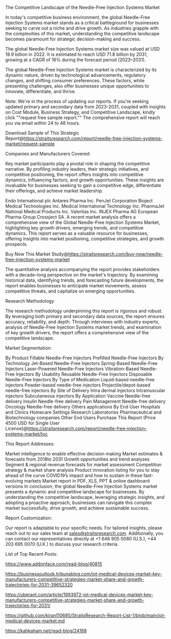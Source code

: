 The Competitive Landscape of the Needle-Free Injection Systems Market

In today's competitive business environment, the global Needle-Free Injection Systems market stands as a critical battleground for businesses seeking to carve out a niche and drive growth. As industries grapple with the complexities of this market, understanding the competitive landscape becomes paramount for strategic decision-making and success.

The global Needle-Free Injection Systems market size was valued at USD 18.9 billion in 2022. It is estimated to reach USD 71.8 billion by 2031, growing at a CAGR of 16% during the forecast period (2023–2031).

The global Needle-Free Injection Systems market is characterized by its dynamic nature, driven by technological advancements, regulatory changes, and shifting consumer preferences. These factors, while presenting challenges, also offer businesses unique opportunities to innovate, differentiate, and thrive.

Note: We're in the process of updating our reports. If you're seeking updated primary and secondary data from 2023-2031, coupled with insights on Cost Module, Business Strategy, and Competitive Landscape, kindly click ""request free sample report."" The comprehensive report will reach you via email within 24 to 48 hours.

Download Sample of This Strategic Report@https://straitsresearch.com/report/needle-free-injection-systems-market/request-sample

Companies and Manufacturers Covered:

Key market participants play a pivotal role in shaping the competitive narrative. By profiling industry leaders, their strategic initiatives, and competitive positioning, the report offers insights into competitive dynamics, influencing factors, and growth opportunities. These insights are invaluable for businesses seeking to gain a competitive edge, differentiate their offerings, and achieve market leadership.

Endo International plc
Antares Pharma Inc.
PenJet Corporation
Bioject Medical Technologies Inc.
Medical International Technology Inc.
PharmaJet
National Medical Products Inc.
Valeritas Inc.
INJEX Pharma AG
European Pharma Group
Crossject SA.
A recent market analysis offers a comprehensive view of the Global Needle-Free Injection Systems Market, highlighting key growth drivers, emerging trends, and competitive dynamics. This report serves as a valuable resource for businesses, offering insights into market positioning, competitive strategies, and growth prospects.

Buy Now This Market Study@https://straitsresearch.com/buy-now/needle-free-injection-systems-market

The quantitative analysis accompanying the report provides stakeholders with a decade-long perspective on the market's trajectory. By examining historical data, identifying trends, and forecasting future developments, the report enables businesses to anticipate market movements, assess competitive threats, and capitalize on emerging opportunities.

Research Methodology

The research methodology underpinning this report is rigorous and robust. By leveraging both primary and secondary data sources, the report ensures accuracy, reliability, and depth. Through interviews with industry experts, analysis of Needle-Free Injection Systems market trends, and examination of key growth drivers, the report offers a comprehensive view of the competitive landscape.

Market Segmentation:

 By Product
Fillable Needle-Free Injectors
Prefilled Needle-Free Injectors
By Technology
Jet-Based Needle-Free Injectors
Spring-Based Needle-Free Injectors
Laser-Powered Needle-Free Injectors
Vibration-Based Needle-Free Injectors
By Usability
Reusable Needle-Free Injectors
Disposable Needle-Free Injectors
By Type of Medication
Liquid-based needle-free injectors
Powder-based needle-free injectors
Projectile/depot-based needle-free injectors
By Site of Delivery
Intra dermal injectors
Intramuscular injectors
Subcutaneous injectors
By Application
Vaccine Needle-free delivery
Insulin Needle-free delivery
Pain Management Needle-free delivery
Oncology Needle-free delivery
Others applications
By End User
Hospitals and Clinics
Homecare Settings
Research Laboratories
Pharmaceutical and Biotechnology companies
Other End Users
Purchase This Report (Price 4500 USD for Single User License)@https://straitsresearch.com/report/needle-free-injection-systems-market/toc

This Report Addresses:

Market intelligence to enable effective decision making
Market estimates & forecasts from 2018to 2031
Growth opportunities and trend analyses
Segment & regional revenue forecasts for market assessment
Competition strategy & market share analysis
Product innovation listing for you to stay ahead of the curve
COVID19’s impact and how to sustain in these fast-evolving markets
Market report in PDF, XLS, PPT & online dashboard versions
In conclusion, the global Needle-Free Injection Systems market presents a dynamic and competitive landscape for businesses. By understanding the competitive landscape, leveraging strategic insights, and adopting a proactive approach, businesses can navigate this complex market successfully, drive growth, and achieve sustainable success.

Report Customization:

Our report is adaptable to your specific needs. For tailored insights, please reach out to our sales team at sales@straitsresearch.com. Additionally, you can contact our representatives directly at +1 646 905 0080 (U.S.), +44 203 695 0070 (U.K.) to discuss your research criteria.

List of Top Recent Posts:

https://www.addonface.com/read-blog/40815

https://businessoutlook.tribunablog.com/iot-medical-devices-market-key-manufacturers-competitive-strategies-market-share-and-growth-trajectories-for-2031-39652320

https://uberant.com/article/1993972-iot-medical-devices-market-key-manufacturers-competitive-strategies-market-share-and-growth-trajectories-for-2031/

https://github.com/kiran110695/StraitsResearch-Report-List-1/blob/main/iot-medical-devices-market.md

https://kahkaham.net/read-blog/24188
